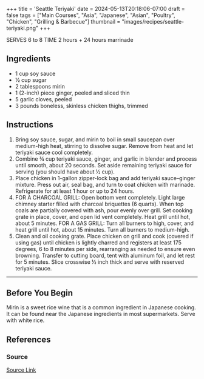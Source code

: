 +++
title = 'Seattle Teriyaki'
date = 2024-05-13T20:18:06-07:00
draft = false
tags = ["Main Courses", "Asia", "Japanese", "Asian", "Poultry", "Chicken", "Grilling & Barbecue"]
thumbnail = "images/recipes/seattle-teriyaki.png"
+++

SERVES 6 to 8
TIME 2 hours + 24 hours marrinade

## Ingredients

- 1 cup soy sauce
- ½ cup sugar
- 2 tablespoons mirin
- 1 (2-inch) piece ginger, peeled and sliced thin
- 5 garlic cloves, peeled
- 3 pounds boneless, skinless chicken thighs, trimmed

## Instructions

1. Bring soy sauce, sugar, and mirin to boil in small saucepan over medium-high heat, stirring to dissolve sugar. Remove from heat and let teriyaki sauce cool completely.
1. Combine ¾ cup teriyaki sauce, ginger, and garlic in blender and process until smooth, about 20 seconds. Set aside remaining teriyaki sauce for serving (you should have about ½ cup).
1. Place chicken in 1-gallon zipper-lock bag and add teriyaki sauce–ginger mixture. Press out air, seal bag, and turn to coat chicken with marinade. Refrigerate for at least 1 hour or up to 24 hours.
1. FOR A CHARCOAL GRILL: Open bottom vent completely. Light large chimney starter filled with charcoal briquettes (6 quarts). When top coals are partially covered with ash, pour evenly over grill. Set cooking grate in place, cover, and open lid vent completely. Heat grill until hot, about 5 minutes.
FOR A GAS GRILL: Turn all burners to high, cover, and heat grill until hot, about 15 minutes. Turn all burners to medium-high.
1. Clean and oil cooking grate. Place chicken on grill and cook (covered if using gas) until chicken is lightly charred and registers at least 175 degrees, 6 to 8 minutes per side, rearranging as needed to ensure even browning. Transfer to cutting board, tent with aluminum foil, and let rest for 5 minutes. Slice crosswise ½ inch thick and serve with reserved teriyaki sauce.

***

## Before You Begin

Mirin is a sweet rice wine that is a common ingredient in Japanese cooking. It can be found near the Japanese ingredients in most supermarkets. Serve with white rice.

## References

### Source

[Source Link](https://www.americastestkitchen.com/recipes/12763-seattle-chicken-teriyaki)